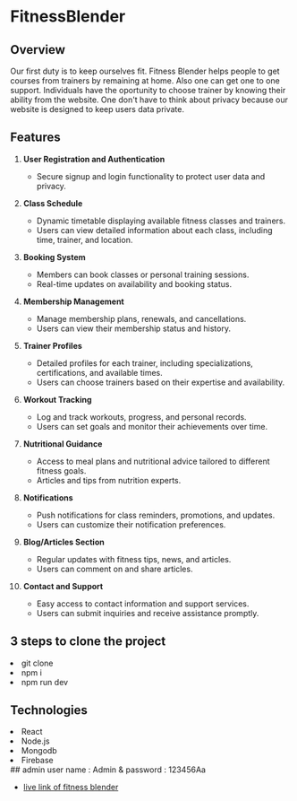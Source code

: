 # FitnessBlender

## Overview
Our first duty is to keep ourselves fit. Fitness Blender helps people to get courses from trainers by remaining at home. Also one can get one to one support. Individuals have the oportunity to choose trainer by knowing their ability from the website. One don't have to think about privacy because our website is designed to keep users data private.

## Features
1. **User Registration and Authentication**
   - Secure signup and login functionality to protect user data and privacy.

2. **Class Schedule**
   - Dynamic timetable displaying available fitness classes and trainers.
   - Users can view detailed information about each class, including time, trainer, and location.

3. **Booking System**
   - Members can book classes or personal training sessions.
   - Real-time updates on availability and booking status.

4. **Membership Management**
   - Manage membership plans, renewals, and cancellations.
   - Users can view their membership status and history.

5. **Trainer Profiles**
   - Detailed profiles for each trainer, including specializations, certifications, and available times.
   - Users can choose trainers based on their expertise and availability.

6. **Workout Tracking**
   - Log and track workouts, progress, and personal records.
   - Users can set goals and monitor their achievements over time.

7. **Nutritional Guidance**
   - Access to meal plans and nutritional advice tailored to different fitness goals.
   - Articles and tips from nutrition experts.

8. **Notifications**
   - Push notifications for class reminders, promotions, and updates.
   - Users can customize their notification preferences.

9. **Blog/Articles Section**
   - Regular updates with fitness tips, news, and articles.
   - Users can comment on and share articles.

10. **Contact and Support**
    - Easy access to contact information and support services.
    - Users can submit inquiries and receive assistance promptly.

   ## 3 steps to clone the project
   <li>git clone</li>
  <li>npm i</li>
  <li>npm run dev</li>

## Technologies
<li>React</li>
<li>Node.js</li>
<li>Mongodb</li>
<li>Firebase</li>
## admin user name : Admin & password : 123456Aa

- [live link of fitness blender](https://fitness-blender-f431e.web.app) 
